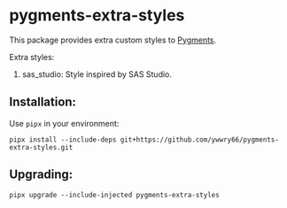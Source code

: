 # pygments-extra-styles
This package provides extra custom styles to [Pygments](https://pygments.org).

Extra styles:
1. sas_studio: Style inspired by SAS Studio.

## Installation:
Use `pipx` in your environment:
``` shell
pipx install --include-deps git+https://github.com/ywwry66/pygments-extra-styles.git
```

## Upgrading:

``` shell
pipx upgrade --include-injected pygments-extra-styles
```
